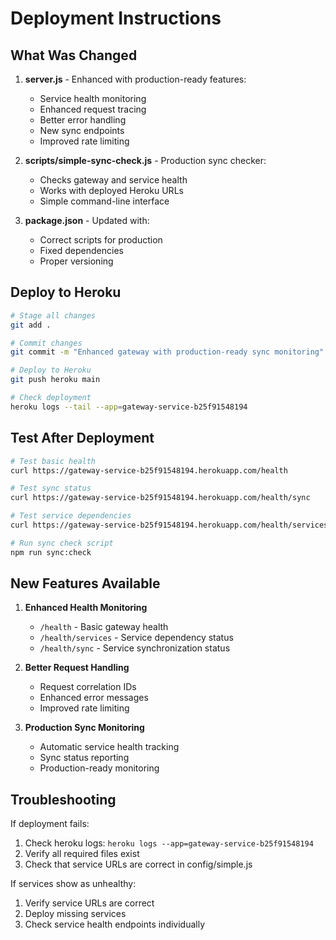 # Deployment Instructions

## What Was Changed

1. **server.js** - Enhanced with production-ready features:
   - Service health monitoring
   - Enhanced request tracing  
   - Better error handling
   - New sync endpoints
   - Improved rate limiting

2. **scripts/simple-sync-check.js** - Production sync checker:
   - Checks gateway and service health
   - Works with deployed Heroku URLs
   - Simple command-line interface

3. **package.json** - Updated with:
   - Correct scripts for production
   - Fixed dependencies
   - Proper versioning

## Deploy to Heroku

```bash
# Stage all changes
git add .

# Commit changes
git commit -m "Enhanced gateway with production-ready sync monitoring"

# Deploy to Heroku
git push heroku main

# Check deployment
heroku logs --tail --app=gateway-service-b25f91548194
```

## Test After Deployment

```bash
# Test basic health
curl https://gateway-service-b25f91548194.herokuapp.com/health

# Test sync status
curl https://gateway-service-b25f91548194.herokuapp.com/health/sync

# Test service dependencies
curl https://gateway-service-b25f91548194.herokuapp.com/health/services

# Run sync check script
npm run sync:check
```

## New Features Available

1. **Enhanced Health Monitoring**
   - `/health` - Basic gateway health
   - `/health/services` - Service dependency status
   - `/health/sync` - Service synchronization status

2. **Better Request Handling**
   - Request correlation IDs
   - Enhanced error messages
   - Improved rate limiting

3. **Production Sync Monitoring**
   - Automatic service health tracking
   - Sync status reporting
   - Production-ready monitoring

## Troubleshooting

If deployment fails:
1. Check heroku logs: `heroku logs --app=gateway-service-b25f91548194`
2. Verify all required files exist
3. Check that service URLs are correct in config/simple.js

If services show as unhealthy:
1. Verify service URLs are correct
2. Deploy missing services
3. Check service health endpoints individually
